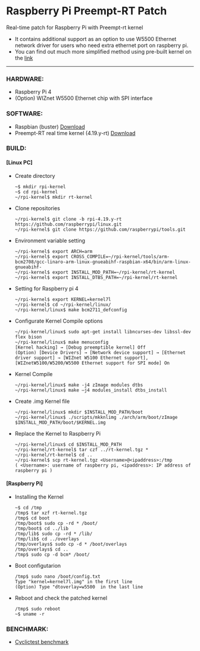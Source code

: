 # Raspberry Pi Preempt-RT Patch
Real-time patch for Raspberry Pi with Preempt-rt kernel

+ It contains additional support as an option to use W5500 Ethernet network driver for users who need extra ethernet port on raspberry pi.
+ You can find out much more simplified method using pre-built kernel on the [link](https://github.com/shkwon98/RPi_PreemptRT_PreBuilt)

---

### HARDWARE:
+ Raspberry Pi 4
+ (Option) WIZnet W5500 Ethernet chip with SPI interface


### SOFTWARE:
+ Raspbian (buster) [Download](http://downloads.raspberrypi.org/raspbian/images/raspbian-2020-02-14/2020-02-13-raspbian-buster.zip)
+ Preempt-RT real time kernel (4.19.y-rt) [Download](https://github.com/raspberrypi/linux/tree/rpi-4.19.y-rt)


### BUILD:

#### [Linux PC]

+ Create directory

      ~$ mkdir rpi-kernel
      ~$ cd rpi-kernel
      ~/rpi-kernel$ mkdir rt-kernel

+ Clone repositories

      ~/rpi-kernel$ git clone -b rpi-4.19.y-rt https://github.com/raspberrypi/linux.git
      ~/rpi-kernel$ git clone https://github.com/raspberrypi/tools.git

+ Environment variable setting

      ~/rpi-kernel$ export ARCH=arm
      ~/rpi-kernel$ export CROSS_COMPILE=~/rpi-kernel/tools/arm-bcm2708/gcc-linaro-arm-linux-gnueabihf-raspbian-x64/bin/arm-linux-gnueabihf-
      ~/rpi-kernel$ export INSTALL_MOD_PATH=~/rpi-kernel/rt-kernel
      ~/rpi-kernel$ export INSTALL_DTBS_PATH=~/rpi-kernel/rt-kernel

+ Setting for Raspberry pi 4

      ~/rpi-kernel$ export KERNEL=kernel7l
      ~/rpi-kernel$ cd ~/rpi-kernel/linux/
      ~/rpi-kernel/linux$ make bcm2711_defconfig

+ Configurate Kernel Compile options

      ~/rpi-kernel/linux$ sudo apt-get install libncurses-dev libssl-dev flex bison
      ~/rpi-kernel/linux$ make menuconfig
      [Kernel hacking] → [Debug preemptible kernel] Off
      (Option) [Device Drivers] → [Network device support] → [Ethernet driver support] → [WIZnet W5100 Ethernet support], [WIZnetW5100/W5200/W5500 Ethernet support for SPI mode] On

+ Kernel Compile

      ~/rpi-kernel/linux$ make -j4 zImage modules dtbs
      ~/rpi-kernel/linux$ make –j4 modules_install dtbs_install

+ Create .img Kernel file

      ~/rpi-kernel/linux$ mkdir $INSTALL_MOD_PATH/boot
      ~/rpi-kernel/linux$ ./scripts/mkknlimg ./arch/arm/boot/zImage $INSTALL_MOD_PATH/boot/$KERNEL.img

+ Replace the Kernel to Raspberry Pi

      ~/rpi-kernel/linux$ cd $INSTALL_MOD_PATH
      ~/rpi-kernel/rt-kernel$ tar czf ../rt-kernel.tgz *
      ~/rpi-kernel/rt-kernel$ cd ..
      ~/rpi-kernel$ scp rt-kernel.tgz <Username>@<ipaddress>:/tmp
      ( <Username>: username of raspberry pi, <ipaddress>: IP address of raspberry pi )


    
#### [Raspberry Pi]

+ Installing the Kernel

      ~$ cd /tmp
      /tmp$ tar xzf rt-kernel.tgz
      /tmp$ cd boot
      /tmp/boot$ sudo cp -rd * /boot/
      /tmp/boot$ cd ../lib
      /tmp/lib$ sudo cp -rd * /lib/
      /tmp/lib$ cd ../overlays
      /tmp/overlays$ sudo cp -d * /boot/overlays
      /tmp/overlays$ cd ..
      /tmp$ sudo cp -d bcm* /boot/

+ Boot configutarion

      /tmp$ sudo nano /boot/config.txt
      Type "kernel=kernel7l.img" in the first line
      (Option) Type "dtoverlay=w5500  in the last line

+ Reboot and check the patched kernel

      /tmp$ sudo reboot
      ~$ uname -r


### BENCHMARK:
+ [Cyclictest benchmark](https://github.com/shkwon98/Cyclictest)
